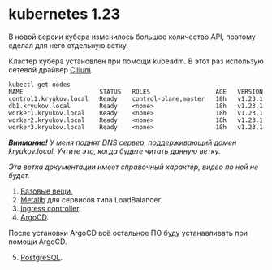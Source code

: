 # kubernetes 1.23

В новой версии кубера изменилось большое количество API, поэтому сделал для него отдельную ветку.

Кластер кубера установлен при помощи kubeadm. В 
этот раз использую сетевой драйвер [Cilium](https://docs.cilium.io/en/stable/).

```
kubectl get nodes
NAME                     STATUS   ROLES                  AGE   VERSION
control1.kryukov.local   Ready    control-plane,master   18h   v1.23.1
db1.kryukov.local        Ready    <none>                 18h   v1.23.1
worker1.kryukov.local    Ready    <none>                 18h   v1.23.1
worker2.kryukov.local    Ready    <none>                 18h   v1.23.1
worker3.kryukov.local    Ready    <none>                 18h   v1.23.1
```

_**Внимание!** У меня поднят DNS сервер, поддерживающий домен kryukov.local. Учтите это, когда будете читать данную ветку._

_Эта ветка документации имеет справочный характер, видео по ней не будет._

1. [Базовые вещи.](01-base-app)
2. [Metallb](02-metallb) для сервисов типа LoadBalancer.
3. [Ingress controller](03-ingress-controller).
4. [ArgoCD](04-argocd).

После установки ArgoCD всё остальное ПО буду устанавливать при помощи ArgoCD.

5. [PostgreSQL](05-postgresql).